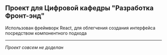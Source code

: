 ## Проект для Цифровой кафедры "Разработка Фронт-энд"
Использован фреймворк React, для облегчения создания интерфейса посредством компонентного подхода
***
*Проект совсем не доделан*
